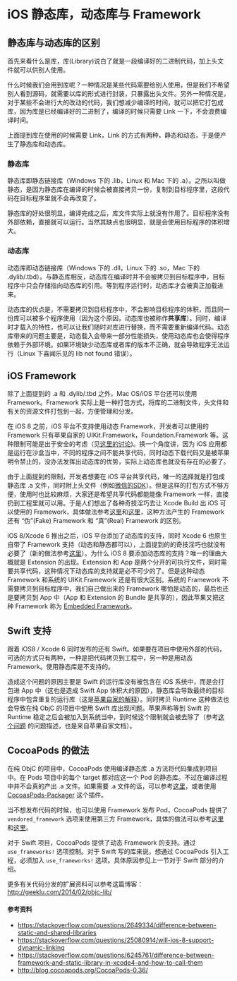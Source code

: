 iOS 静态库，动态库与 Framework
============================


## 静态库与动态库的区别

首先来看什么是库，库(Library)说白了就是一段编译好的二进制代码，加上头文件就可以供别人使用。

什么时候我们会用到库呢？一种情况是某些代码需要给别人使用，但是我们不希望别人看到源码，就需要以库的形式进行封装，只暴露出头文件。另外一种情况是，对于某些不会进行大的改动的代码，我们想减少编译的时间，就可以把它打包成库，因为库是已经编译好的二进制了，编译的时候只需要 Link 一下，不会浪费编译时间。

上面提到库在使用的时候需要 Link，Link 的方式有两种，静态和动态，于是便产生了静态库和动态库。

### 静态库

静态库即静态链接库（Windows 下的 .lib，Linux 和 Mac 下的 .a）。之所以叫做静态，是因为静态库在编译的时候会被直接拷贝一份，复制到目标程序里，这段代码在目标程序里就不会再改变了。

静态库的好处很明显，编译完成之后，库文件实际上就没有作用了。目标程序没有外部依赖，直接就可以运行。当然其缺点也很明显，就是会使用目标程序的体积增大。

### 动态库

动态库即动态链接库（Windows 下的 .dll，Linux 下的 .so，Mac 下的 .dylib/.tbd）。与静态库相反，动态库在编译时并不会被拷贝到目标程序中，目标程序中只会存储指向动态库的引用。等到程序运行时，动态库才会被真正加载进来。

动态库的优点是，不需要拷贝到目标程序中，不会影响目标程序的体积，而且同一份库可以被多个程序使用（因为这个原因，动态库也被称作**共享库**）。同时，编译时才载入的特性，也可以让我们随时对库进行替换，而不需要重新编译代码。动态库带来的问题主要是，动态载入会带来一部分性能损失，使用动态库也会使得程序依赖于外部环境。如果环境缺少动态库或者库的版本不正确，就会导致程序无法运行（Linux 下喜闻乐见的 lib not found 错误）。

## iOS Framework

除了上面提到的 .a 和 .dylib/.tbd 之外，Mac OS/iOS 平台还可以使用 Framework。Framework 实际上是一种打包方式，将库的二进制文件，头文件和有关的资源文件打包到一起，方便管理和分发。

在 iOS 8 之前，iOS 平台不支持使用动态 Framework，开发者可以使用的 Framework 只有苹果自家的 UIKit.Framework，Foundation.Framework 等。这种限制可能是出于安全的考虑（见[这里的讨论](https://stackoverflow.com/questions/4733847/can-you-build-dynamic-libraries-for-ios-and-load-them-at-runtime))。换一个角度讲，因为 iOS 应用都是运行在沙盒当中，不同的程序之间不能共享代码，同时动态下载代码又是被苹果明令禁止的，没办法发挥出动态库的优势，实际上动态库也就没有存在的必要了。

由于上面提到的限制，开发者想要在 iOS 平台共享代码，唯一的选择就是打包成静态库 .a 文件，同时附上头文件（例如[微信的SDK](https://open.weixin.qq.com/cgi-bin/showdocument?action=dir_list&t=resource/res_list&verify=1&id=open1419319164&token=&lang=zh_CN)）。但是这样的打包方式不够方便，使用时也比较麻烦，大家还是希望共享代码都能能像 Framework 一样，直接扔到工程里就可以用。于是人们想出了各种奇技淫巧去让 Xcode Build 出 iOS 可以使用的 Framework，具体做法参考[这里](https://github.com/kstenerud/iOS-Universal-Framework)和[这里](https://github.com/jverkoey/iOS-Framework)，这种方法产生的 Framework 还有 “伪”(Fake) Framework 和 “真”(Real) Framework 的区别。

iOS 8/Xcode 6 推出之后，iOS 平台添加了动态库的支持，同时 Xcode 6 也原生自带了 Framework 支持（动态和静态都可以），上面提到的的奇技淫巧也就没有必要了（新的做法参考[这里](http://www.cocoachina.com/ios/20141126/10322.html)）。为什么 iOS 8 要添加动态库的支持？唯一的理由大概就是 Extension 的出现。Extension 和 App 是两个分开的可执行文件，同时需要共享代码，这种情况下动态库的支持就是必不可少的了。但是这种动态 Framework 和系统的 UIKit.Framework 还是有很大区别。系统的 Framework 不需要拷贝到目标程序中，我们自己做出来的 Framework 哪怕是动态的，最后也还是要拷贝到 App 中（App 和 Extension 的 Bundle 是共享的），因此苹果又把这种 Framework 称为 [Embedded Framework](https://developer.apple.com/library/prerelease/ios/documentation/General/Conceptual/ExtensibilityPG/ExtensionScenarios.html)。

## Swift 支持

跟着 iOS8 / Xcode 6 同时发布的还有 Swift。如果要在项目中使用外部的代码，可选的方式只有两种，一种是把代码拷贝到工程中，另一种是用动态 Framework。使用静态库是不支持的。

造成这个问题的原因主要是 Swift 的运行库没有被包含在 iOS 系统中，而是会打包进 App 中（这也是造成 Swift App 体积大的原因），静态库会导致最终的目标程序中包含重复的运行库（这是[苹果自家的解释](https://github.com/ksm/SwiftInFlux#static-libraries)）。同时拷贝 Runtime 这种做法也会导致在纯 ObjC 的项目中使用 Swift 库出现问题。苹果声称等到 Swift 的 Runtime 稳定之后会被加入到系统当中，到时候这个限制就会被去除了（参考[这个问题](https://stackoverflow.com/questions/25020783/how-to-distribute-swift-library-without-exposing-the-source-code) 的问题描述，也是来自苹果自家文档）。

## CocoaPods 的做法

在纯 ObjC 的项目中，CocoaPods 使用编译静态库 .a 方法将代码集成到项目中。在 Pods 项目中的每个 target 都对应这一个 Pod 的静态库。不过在编译过程中并不会真的产出 .a 文件。如果需要 .a 文件的话，可以参考[这里](http://www.cnblogs.com/brycezhang/p/4117180.html)，或者使用 [CocoasPods-Packager](https://github.com/CocoaPods/cocoapods-packager) 这个插件。

当不想发布代码的时候，也可以使用 Framework 发布 Pod，CocoaPods 提供了 `vendored_framework` 选项来使用第三方 Framework，具体的做法可以参考[这里](http://www.telerik.com/blogs/how-to-use-a-third-party-framework-in-a-private-cocoapod)和[这里](https://stackoverflow.com/questions/18219286/podspec-link-binary-library)。

对于 Swift 项目，CocoaPods 提供了动态 Framework 的支持。通过 `use_frameworks!` 选项控制。对于 Swift 写的库来说，想通过 CocoaPods 引入工程，必须加入 `use_frameworks!` 选项。具体原因参见上一节对于 Swift 部分的介绍。


更多有关代码分发的扩展资料可以参考这篇博客： http://geeklu.com/2014/02/objc-lib/


#### 参考资料

* https://stackoverflow.com/questions/2649334/difference-between-static-and-shared-libraries
* https://stackoverflow.com/questions/25080914/will-ios-8-support-dynamic-linking
* https://stackoverflow.com/questions/6245761/difference-between-framework-and-static-library-in-xcode4-and-how-to-call-them
* http://blog.cocoapods.org/CocoaPods-0.36/
